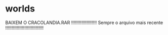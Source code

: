 # worlds
BAIXEM O CRACOLANDIA.RAR !!!!!!!!!!!!!!!!!!!!
Sempre o arquivo mais recente !!!!!!!!!!!!!!!!!!!!!!!!!!!!!!
